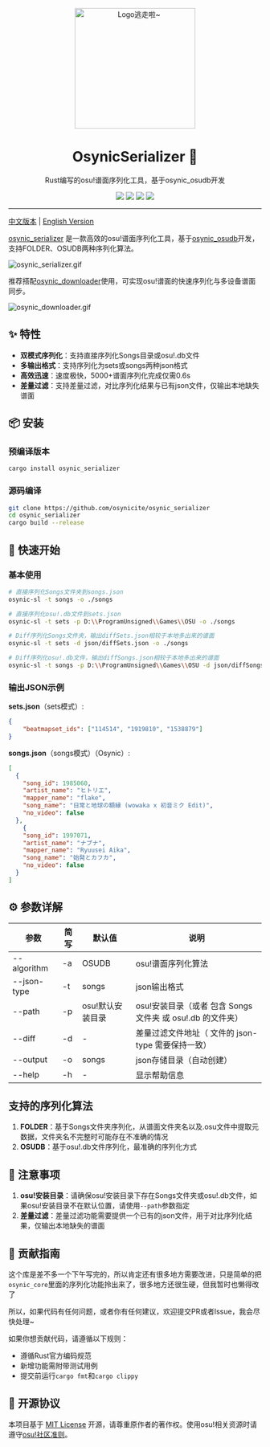 <!-- markdownlint-disable MD033 MD041 MD045 -->
<p align="center" dir="auto">
    <img style="height:240px;width:240px" src="https://s2.loli.net/2025/03/10/GSsjOcHqdtBkyu9.png" alt="Logo逃走啦~"/>
</p>

<p align="center">
  <h1 align="center">OsynicSerializer 🎵</h1>
  <p align="center">Rust编写的osu!谱面序列化工具，基于osynic_osudb开发</p>
</p>

<p align="center">
  <a href="https://www.rust-lang.org/" target="_blank"><img src="https://img.shields.io/badge/Rust-1.85%2B-blue"/></a>
  <a href="https://crates.io/crates/osynic_serializer" target="_blank"><img src="https://img.shields.io/crates/v/osynic_serializer"/></a>
  <a href="https://docs.rs/osynic_serializer" target="_blank"><img src="https://img.shields.io/docsrs/osynic_serializer/0.1.0"/></a>
  <a href="https://github.com/osynicite/osynic_serializer" target="_blank"><img src="https://img.shields.io/badge/License-MIT-green.svg"/></a>

</p>

<p align="center">
  <hr />

[中文版本](README.md) | [English Version](README_EN.md)

[osynic_serializer](https://github.com/osynicite/osynic_serializer) 是一款高效的osu!谱面序列化工具，基于[osynic_osudb](https://github.com/osynicite/osynic_osudb)开发，支持FOLDER、OSUDB两种序列化算法。

![osynic_serializer.gif](https://s2.loli.net/2025/03/10/cwsgFnTEa76xiWQ.gif)

推荐搭配[osynic_downloader](https://github.com/osynicite/osynic_downloader)使用，可实现osu!谱面的快速序列化与多设备谱面同步。

![osynic_downloader.gif](https://s2.loli.net/2025/03/10/hasqOmgctyG4TWd.gif)

## ✨ 特性

- **双模式序列化**：支持直接序列化Songs目录或osu!.db文件
- **多输出格式**：支持序列化为sets或songs两种json格式
- **高效迅速**：速度极快，5000+谱面序列化完成仅需0.6s
- **差量过滤**：支持差量过滤，对比序列化结果与已有json文件，仅输出本地缺失谱面

## 📦 安装

### 预编译版本

```bash
cargo install osynic_serializer
```

### 源码编译

```bash
git clone https://github.com/osynicite/osynic_serializer
cd osynic_serializer
cargo build --release
```

## 🚀 快速开始

### 基本使用

```bash
# 直接序列化Songs文件夹到songs.json
osynic-sl -t songs -o ./songs

# 直接序列化osu!.db文件到sets.json
osynic-sl -t sets -p D:\\ProgramUnsigned\\Games\\OSU -o ./songs

# Diff序列化Songs文件夹，输出diffSets.json相较于本地多出来的谱面
osynic-sl -t sets -d json/diffSets.json -o ./songs

# Diff序列化osu!.db文件，输出diffSongs.json相较于本地多出来的谱面
osynic-sl -t songs -p D:\\ProgramUnsigned\\Games\\OSU -d json/diffSongs.json -o ./songs
```

### 输出JSON示例

**sets.json**（sets模式）:

```json
{
    "beatmapset_ids": ["114514", "1919810", "1538879"]
}
```

**songs.json**（songs模式）（Osynic）:

```json
[
  {
    "song_id": 1985060,
    "artist_name": "ヒトリエ",
    "mapper_name": "flake",
    "song_name": "日常と地球の額縁 (wowaka x 初音ミク Edit)",
    "no_video": false
  },
    {
    "song_id": 1997071,
    "artist_name": "ナブナ",
    "mapper_name": "Ryuusei Aika",
    "song_name": "始発とカフカ",
    "no_video": false
  }
]
```

## ⚙️ 参数详解

| 参数        | 简写 | 默认值           | 说明                                                      |
| ----------- | ---- | ---------------- | --------------------------------------------------------- |
| --algorithm | -a   | OSUDB            | osu!谱面序列化算法                                        |
| --json-type | -t   | songs            | json输出格式                                              |
| --path      | -p   | osu!默认安装目录 | osu!安装目录（或者 包含 Songs文件夹 或 osu!.db 的文件夹） |
| --diff      | -d   | -                | 差量过滤文件地址（ 文件的 json-type 需要保持一致）        |
| --output    | -o   | songs            | json存储目录（自动创建）                                  |
| --help      | -h   | -                | 显示帮助信息                                              |

## 支持的序列化算法

1. **FOLDER**：基于Songs文件夹序列化，从谱面文件夹名以及.osu文件中提取元数据，文件夹名不完整时可能存在不准确的情况
2. **OSUDB**：基于osu!.db文件序列化，最准确的序列化方式

## 📌 注意事项

1. **osu!安装目录**：请确保osu!安装目录下存在Songs文件夹或osu!.db文件，如果osu!安装目录不在默认位置，请使用`--path`参数指定
2. **差量过滤**：差量过滤功能需要提供一个已有的json文件，用于对比序列化结果，仅输出本地缺失的谱面

## 🤝 贡献指南

这个库是差不多一个下午写完的，所以肯定还有很多地方需要改进，只是简单的把`osynic_core`里面的序列化功能拎出来了，很多地方还很生硬，但我暂时也懒得改了

所以，如果代码有任何问题，或者你有任何建议，欢迎提交PR或者Issue，我会尽快处理~

如果你想贡献代码，请遵循以下规则：

- 遵循Rust官方编码规范
- 新增功能需附带测试用例
- 提交前运行`cargo fmt`和`cargo clippy`

## 📜 开源协议

本项目基于 [MIT License](LICENSE) 开源，请尊重原作者的著作权。使用osu!相关资源时请遵守[osu!社区准则](https://osu.ppy.sh/wiki/zh/Legal)。
